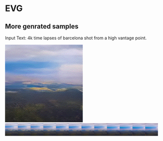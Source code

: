 # EVG

## More genrated samples

Input Text: 4k time lapses of barcelona shot from a high vantage point.

![image](https://github.com/anonymous202203/EVG/blob/main/gif/4k%20time%20lapses%20of%20barcelona%20shot%20from%20a%20high%20vantage%20point.gif)
![image](https://github.com/anonymous202203/EVG/blob/main/frames/4k%20time%20lapses%20of%20barcelona%20shot%20from%20a%20high%20vantage%20point.png)
